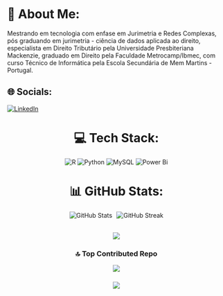 # 💫 About Me:
Mestrando em tecnologia com enfase em Jurimetria e Redes Complexas, pós graduando em jurimetria - ciência de dados aplicada ao direito, especialista em Direito Tributário pela Universidade Presbiteriana Mackenzie, graduado em Direito pela Faculdade Metrocamp/Ibmec, com curso Técnico de Informática pela Escola Secundária de Mem Martins - Portugal.

## 🌐 Socials:
[![LinkedIn](https://img.shields.io/badge/LinkedIn-%230077B5.svg?logo=linkedin&logoColor=white)](https://linkedin.com/in/www.linkedin.com/in/jrdom) 

<div align="center">

# 💻 Tech Stack:
![R](https://img.shields.io/badge/r-%23276DC3.svg?style=flat&logo=r&logoColor=white) ![Python](https://img.shields.io/badge/python-3670A0?style=flat&logo=python&logoColor=ffdd54) ![MySQL](https://img.shields.io/badge/mysql-4479A1.svg?style=flat&logo=mysql&logoColor=white) ![Power Bi](https://img.shields.io/badge/power_bi-F2C811?style=flat&logo=powerbi&logoColor=black)

# 📊 GitHub Stats:
<div style="display: flex; justify-content: center;">
    <img src="https://github-readme-stats.vercel.app/api?username=jrdom&theme=dark&hide_border=false&include_all_commits=false&count_private=false" alt="GitHub Stats" style="margin-right: 10px;"/>
    <img src="https://github-readme-streak-stats.herokuapp.com/?user=jrdom&theme=dark&hide_border=false" alt="GitHub Streak"/>
</div>
<br/>

![](https://github-readme-stats.vercel.app/api/top-langs/?username=jrdom&theme=dark&hide_border=false&include_all_commits=false&count_private=false&layout=compact)

### 🔝 Top Contributed Repo
![](https://github-contributor-stats.vercel.app/api?username=jrdom&limit=5&theme=dark&combine_all_yearly_contributions=true)

###

[![](https://visitcount.itsvg.in/api?id=jrdom&label=Profile%20Views&color=12&icon=1&pretty=false)](https://visitcount.itsvg.in)

</div>
